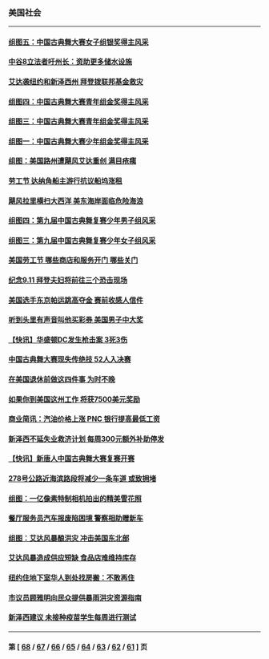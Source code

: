 ### 美国社会
---
#### [组图五：中国古典舞大赛女子组银奖得主风采](../../pages/ncid1078160/n13215368.md) 
#### [中谷8立法者吁州长：资助更多储水设施](../../pages/ncid1078160/n13215455.md) 
#### [艾达袭纽约和新泽西州 拜登拨联邦基金救灾](../../pages/ncid1078160/n13215340.md) 
#### [组图四：中国古典舞大赛青年组金奖得主风采](../../pages/ncid1078160/n13215228.md) 
#### [组图三：中国古典舞大赛青年组金奖得主风采](../../pages/ncid1078160/n13215062.md) 
#### [组图一：中国古典舞大赛少年组金奖得主风采](../../pages/ncid1078160/n13214293.md) 
#### [组图：美国路州遭飓风艾达重创 满目疮痍](../../pages/ncid1078160/n13213813.md) 
#### [劳工节 达纳角船主游行抗议船坞涨租](../../pages/ncid1078160/n13213263.md) 
#### [飓风拉里横扫大西洋 美东海岸面临危险海浪](../../pages/ncid1078160/n13212860.md) 
#### [组图四：第九届中国古典舞复赛少年男子组风采](../../pages/ncid1078160/n13212437.md) 
#### [组图三：第九届中国古典舞复赛少年女子组风采](../../pages/ncid1078160/n13210809.md) 
#### [美国劳工节 哪些商店和服务开门 哪些关门](../../pages/ncid1078160/n13212199.md) 
#### [纪念9.11 拜登夫妇将前往三个恐击现场](../../pages/ncid1078160/n13212242.md) 
#### [美国选手东京帕运跳高夺金 赛前收感人信件](../../pages/ncid1078160/n13211619.md) 
#### [听到头里有声音叫他买彩券 美国男子中大奖](../../pages/ncid1078160/n13211289.md) 
#### [【快讯】华盛顿DC发生枪击案 3死3伤](../../pages/ncid1078160/n13210779.md) 
#### [中国古典舞大赛现失传绝技 52人入决赛](../../pages/ncid1078160/n13210569.md) 
#### [在美国退休前做这四件事 为时不晚](../../pages/ncid1078160/n13210604.md) 
#### [如果你到美国这州工作 将获7500美元奖励](../../pages/ncid1078160/n13210456.md) 
#### [商业简讯：汽油价格上涨  PNC 银行提高最低工资](../../pages/ncid1078160/n13210641.md) 
#### [新泽西不延失业救济计划 每周300元额外补助停发](../../pages/ncid1078160/n13210608.md) 
#### [【快讯】新唐人中国古典舞大赛复赛开赛](../../pages/ncid1078160/n13210577.md) 
#### [278号公路近海滨路段将减少一条车道 或致拥堵](../../pages/ncid1078160/n13210580.md) 
#### [组图：一亿像素特制相机拍出的精美雪花照](../../pages/ncid1078160/n13210090.md) 
#### [餐厅服务员汽车报废陷困境 警察相助赠新车](../../pages/ncid1078160/n13210067.md) 
#### [组图：艾达风暴酿洪灾 冲击美国东北部](../../pages/ncid1078160/n13210106.md) 
#### [艾达风暴造成供应短缺 食品店难维持库存](../../pages/ncid1078160/n13210218.md) 
#### [纽约住地下室华人到处找房搬：不敢再住](../../pages/ncid1078160/n13209747.md) 
#### [市议员顾雅明向民众提供暴雨洪灾资源指南](../../pages/ncid1078160/n13209695.md) 
#### [新泽西建议 未接种疫苗学生每周进行测试](../../pages/ncid1078160/n13209391.md) 

---
#### 第 [ [68](./68.md) / [67](./67.md) / [66](./66.md) / [65](./65.md) / [64](./64.md) / [63](./63.md) / [62](./62.md) / [61](./61.md) ] 页
